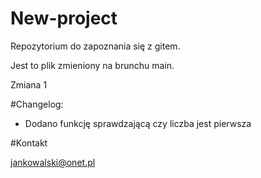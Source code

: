 # New-project

Repozytorium do zapoznania się z gitem.

Jest to plik zmieniony na brunchu main.

Zmiana 1

#Changelog:

- Dodano funkcję sprawdzającą czy liczba jest pierwsza

#Kontakt

jankowalski@onet.pl
